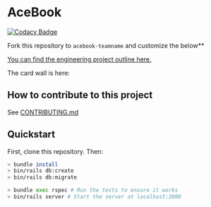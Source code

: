 # AceBook

[![Codacy Badge](https://api.codacy.com/project/badge/Grade/fe55adfdfa644a5d99cd517eef8bc9a5)](https://app.codacy.com/app/VytisVA/acebook-byte-4?utm_source=github.com&utm_medium=referral&utm_content=djtooke/acebook-byte-4&utm_campaign=badger)

Fork this repository to `acebook-teamname` and customize
the below**

[You can find the engineering project outline here.](https://github.com/makersacademy/course/tree/master/engineering_projects/rails)

The card wall is here: <please update>

## How to contribute to this project
See [CONTRIBUTING.md](CONTRIBUTING.md)

## Quickstart

First, clone this repository. Then:

```bash
> bundle install
> bin/rails db:create
> bin/rails db:migrate

> bundle exec rspec # Run the tests to ensure it works
> bin/rails server # Start the server at localhost:3000
```
